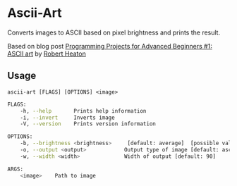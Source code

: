 # Ascii-Art

Converts images to ASCII based on pixel brightness and prints the result.

Based on blog post [Programming Projects for Advanced Beginners #1: ASCII art](https://robertheaton.com/2018/06/12/programming-projects-for-advanced-beginners-ascii-art/) by [Robert Heaton](https://robertheaton.com)

## Usage

`ascii-art [FLAGS] [OPTIONS] <image>`

```bash
FLAGS:
    -h, --help       Prints help information
    -i, --invert     Inverts image
    -V, --version    Prints version information

OPTIONS:
    -b, --brightness <brightness>     [default: average]  [possible values: Average, MinMax, Luma]
    -o, --output <output>            Output type of image [default: ascii]  [possible values: Ascii, Matrix, Color]
    -w, --width <width>              Width of output [default: 90]

ARGS:
    <image>    Path to image
```
